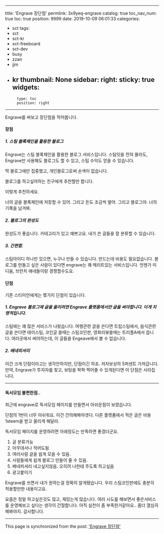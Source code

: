 
---
title: 'Engrave 장단점'
permlink: 3x9yeq-engrave
catalog: true
toc_nav_num: true
toc: true
position: 9999
date: 2019-10-09 06:01:33
categories:
- sct
tags:
- sct
- sct-kr
- sct-freeboard
- sct-dev
- busy
- zzan
- jjm
- kr
thumbnail: None
sidebar:
    right:
        sticky: true
widgets:
    -
        type: toc
        position: right
---


Engrave를 써보고 장단점을 적어봅니다.

#### 장점

##### 1. 스팀 블록체인을 활용한 블로그

Engrave는 스팀 블록체인을 활용한 블로그 서비스입니다. 
스팀잇을 전혀 몰라도, Engrave만 사용해도 블로그도 할 수 있고, 스팀 수익도 얻을 수 있습니다.

딱 블로그에만 집중했고, 개인블로그로써 손색이 없습니다.

블로그를 하고싶어하는 친구에게 추천할만 합니다.

이렇게 추천하세요. 

너의 글을 블록체인에 저장할 수 있어. 그리고 돈도 조금씩 벌어. 그리고 블로그야. 너의 기록을 남겨봐.

##### 2. 블로그의 완성도

완성도가 좋습니다. 카테고리가 있고 예쁘고요. 내가 쓴 글들을 잘 분류할 수 있습니다.

##### 3. 간편함.

스팀아이디 하나만 있으면, 누구나 만들 수 있습니다. 만드는데 비용도 필요없습니다. 블로그를 만들고 싶은 사람이 있다면 engrave는 꽤 메리트있는 서비스입니다. 언젠가 미디움, 브런치 얘네들이랑 경쟁할수도요.


#### 단점

기존 스티미언에게는 몇가지 단점이 있습니다.

##### 1. Engrave 블로그에 글을 올리려면 Engrave 플랫폼에서만 글을 써야합니다. 이게 치명적입니다.

스팀에는 꽤 많은 서비스가 나왔습니다. 여행관련 글을 쓴다면 트립스팀에서, 음식관련 글을 쓴다면 테이스팀, 코인글 쓸때는 스팀코인판, 영화리뷰쓸때는 트리플A에서 씁니다. 여러곳에서 써야하는데, 이 글들을 Engeave에서 볼 수 없습니다. 

##### 2. 베네피셔리
이건 크게 단점이라고는 생각안하지만, 단점이긴 하죠. 저자보상의 5퍼센트 가져갑니다. 만약, Engrave가 투자자를 찾고, 보팅을 팍팍 찍어줄 수 있게된다면 이 단점은 사라집니다.


----

#### 독서모임 불편한점..

최근에 engrave로 독서모임 페이지를 만들면서 아쉬운점이 보였습니다.

단점의 1번이 너무 아쉬워요. 이건 건의해봐야겟다. 다른 플랫폼에서 적은 글은 비용 1steem을 받고 올리게 해달라.

독서모임 페이지를 운영하려면 아래정도는 만족하면 좋겠더군요.


1. 글 분류가능
2. 아무데서나 적어도됨
3. 여러사람 글을 쉽게 모을 수 있음.
4. 사람들에게 쉽게 블로그 만들어 줄 수 있음.
5. 베네피셔리 내고싶지않음. 오히려 나한테 주도록 하고싶음
6. 광고붙이기

Engrave를 쓰면서 내가 원하는걸 정확히 알게됐습니다.
우리 스팀코인판에도 충분히 적용할만한 내용이고요.

요즘은 정말 하고싶은것도 많고, 재밌는게 많습니다. 여러 시도를 해보면서 좋은서비스를 운영해보고 싶다는 생각이 간절합니다. 아직 실천이 좀 부족한거같아요.. 좀더 열심히 해봐야지. 감사합니다.

- - -

This page is synchronized from the post: ['Engrave 장단점'](https://steemit.com/@jacobyu/3x9yeq-engrave)
